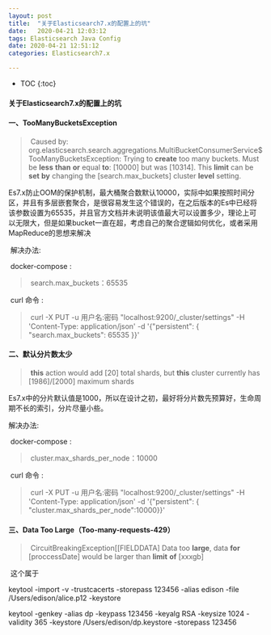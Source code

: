 ```yaml
---
layout: post
title:  "关于Elasticsearch7.x的配置上的坑"
date:   2020-04-21 12:03:12
tags: Elasticsearch Java Config
date: 2020-04-21 12:51:12
categories: Elasticsearch7.x

---
```


* TOC
{:toc}

####  关于Elasticsearch7.x的配置上的坑

#### 一、TooManyBucketsException

> ​	Caused by: org.elasticsearch.search.aggregations.MultiBucketConsumerService$TooManyBucketsException: Trying to **create** too many buckets. Must be **less** **than** **or** equal **to**: [10000] but was [10314]. This **limit** can be **set** **by** changing the [search.max_buckets] cluster **level** setting.

​	Es7.x防止OOM的保护机制，最大桶聚合数默认10000，实际中如果按照时间分区，并且有多层嵌套聚合，是很容易发生这个错误的，在之后版本的Es中已经将该参数设置为65535，并且官方文档并未说明该值最大可以设置多少，理论上可以无限大，但是如果bucket一直在超，考虑自己的聚合逻辑如何优化，或者采用MapReduce的思想来解决

​	解决办法:

​		docker-compose :

> ​        search.max_buckets：65535

​       curl 命令 :

> ​       curl -X PUT -u 用户名:密码 "localhost:9200/_cluster/settings" -H 'Content-Type: application/json' -d '{"persistent": { "search.max_buckets": 65535 }}'

#### 二、默认分片数太少

> ​		**this** action would add [20] total shards, but **this** cluster currently has [1986]/[2000] maximum shards

​		Es7.x中的分片默认值是1000，所以在设计之初，最好将分片数先预算好，生命周期不长的索引，分片尽量小些。

解决办法:

​		docker-compose :

> ​        cluster.max_shards_per_node：10000

​       curl 命令 :

> ​       curl -X PUT -u 用户名:密码 "localhost:9200/_cluster/settings" -H 'Content-Type: application/json' -d '{"persistent": { "cluster.max_shards_per_node":10000}}'

#### 三、Data Too Large（Too-many-requests-429）

> ​	CircuitBreakingException[[FIELDDATA] Data too **large**, data **for** [proccessDate] would be larger than **limit** **of** [xxxgb]

​	这个属于

keytool -import -v -trustcacerts -storepass 123456 -alias edison -file /Users/edison/alice.p12 -keystore

keytool -genkey -alias dp -keypass 123456 -keyalg RSA -keysize 1024 -validity 365 -keystore  /Users/edison/dp.keystore -storepass 123456 

